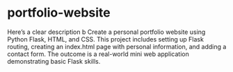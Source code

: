# portfolio-website
Here’s a clear description b Create a personal portfolio website using Python Flask, HTML, and CSS.   This project includes setting up Flask routing, creating an index.html page with personal information, and adding a contact form.   The outcome is a real-world mini web application demonstrating basic Flask skills.  
